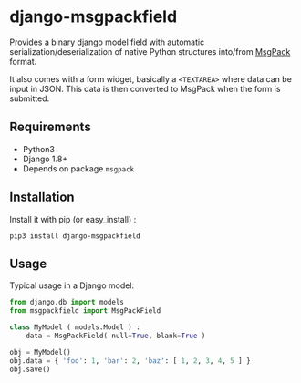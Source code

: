 django-msgpackfield
===================

Provides a binary django model field with automatic serialization/deserialization
of native Python structures into/from [MsgPack](http://msgpack.org) format.

It also comes with a form widget, basically a `<TEXTAREA>` where data can be
input in JSON. This data is then converted to MsgPack when the form is submitted.

Requirements
------------

* Python3
* Django 1.8+
* Depends on package `msgpack`

Installation
------------

Install it with pip (or easy_install) :

    pip3 install django-msgpackfield

Usage
-----

Typical usage in a Django model:
```python
from django.db import models
from msgpackfield import MsgPackField

class MyModel ( models.Model ) :
    data = MsgPackField( null=True, blank=True )

obj = MyModel()
obj.data = { 'foo': 1, 'bar': 2, 'baz': [ 1, 2, 3, 4, 5 ] }
obj.save()
```

